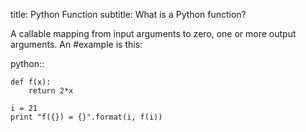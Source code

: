 title: Python Function
subtitle: What is a Python function? 

A callable mapping from input arguments to zero, one or more output arguments. An #example is this:

python::

    def f(x):
        return 2*x
        
    i = 21
    print "f({}) = {}".format(i, f(i))
    
